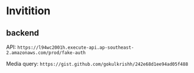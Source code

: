 # Invitition


## backend

API: `https://l94wc2001h.execute-api.ap-southeast-2.amazonaws.com/prod/fake-auth`

Media query:
`https://gist.github.com/gokulkrishh/242e68d1ee94ad05f488`